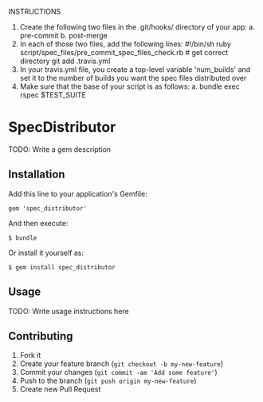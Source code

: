 INSTRUCTIONS
1. Create the following two files in the .git/hooks/ directory of your app:
  a. pre-commit
  b. post-merge
2. In each of those two files, add the following lines:
  #!/bin/sh
  ruby script/spec_files/pre_commit_spec_files_check.rb # get correct directory
  git add .travis.yml
3. In your travis.yml file, you create a top-level variable 'num_builds' and set it to the number of builds you want the spec files distributed over
4. Make sure that the base of your script is as follows:
  a. bundle exec rspec $TEST_SUITE







# SpecDistributor

TODO: Write a gem description

## Installation

Add this line to your application's Gemfile:

    gem 'spec_distributor'

And then execute:

    $ bundle

Or install it yourself as:

    $ gem install spec_distributor

## Usage

TODO: Write usage instructions here

## Contributing

1. Fork it
2. Create your feature branch (`git checkout -b my-new-feature`)
3. Commit your changes (`git commit -am 'Add some feature'`)
4. Push to the branch (`git push origin my-new-feature`)
5. Create new Pull Request
